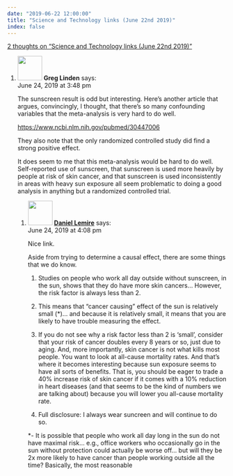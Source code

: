 ```yaml
---
date: "2019-06-22 12:00:00"
title: "Science and Technology links (June 22nd 2019)"
index: false
---
```


[2 thoughts on &ldquo;Science and Technology links (June 22nd 2019)&rdquo;](/lemire/blog/2019/06-22-science-and-technology-links-june-22nd-2019)

<ol class="comment-list">
<li id="comment-413462" class="comment even thread-even depth-1 parent">
<div class="comment-author vcard">
<img alt src="https://secure.gravatar.com/avatar/f9066aabfbe4756a4b22f401c7fcf5e8?s=56&#038;d=mm&#038;r=g" srcset="https://secure.gravatar.com/avatar/f9066aabfbe4756a4b22f401c7fcf5e8?s=112&#038;d=mm&#038;r=g 2x" class="avatar avatar-56 photo" height="56" width="56" decoding="async" /> <b class="fn">Greg Linden</b> <span class="says">says:</span> </div>
<div class="comment-metadata"><time datetime="2019-06-24T15:48:14+00:00">June 24, 2019 at 3:48 pm</time></a> </div>
<div class="comment-content">
<p>The sunscreen result is odd but interesting. Here&rsquo;s another article that argues, convincingly, I thought, that there&rsquo;s so many confounding variables that the meta-analysis is very hard to do well.</p>
<p><a href="https://www.ncbi.nlm.nih.gov/pubmed/30447006" rel="nofollow">https://www.ncbi.nlm.nih.gov/pubmed/30447006</a></p>
<p>They also note that the only randomized controlled study did find a strong positive effect.</p>
<p>It does seem to me that this meta-analysis would be hard to do well. Self-reported use of sunscreen, that sunscreen is used more heavily by people at risk of skin cancer, and that sunscreen is used inconsistently in areas with heavy sun exposure all seem problematic to doing a good analysis in anything but a randomized controlled trial.</p>
</div>
<ol class="children">
<li id="comment-413464" class="comment byuser comment-author-lemire bypostauthor odd alt depth-2">
<div class="comment-author vcard">
<img alt src="https://secure.gravatar.com/avatar/2ca999bef9535950f5b84281a4dab006?s=56&#038;d=mm&#038;r=g" srcset="https://secure.gravatar.com/avatar/2ca999bef9535950f5b84281a4dab006?s=112&#038;d=mm&#038;r=g 2x" class="avatar avatar-56 photo" height="56" width="56" decoding="async" /> <b class="fn"><a href="https://lemire.me/en/" class="url" rel="ugc">Daniel Lemire</a></b> <span class="says">says:</span> </div>
<div class="comment-metadata"><time datetime="2019-06-24T16:08:17+00:00">June 24, 2019 at 4:08 pm</time></a> </div>
<div class="comment-content">
<p>Nice link.</p>
<p>Aside from trying to determine a causal effect, there are some things that we do know.</p>
<ol>
<li>
<p>Studies on people who work all day outside without sunscreen, in the sun, shows that they do have more skin cancers&#8230; However, the risk factor is always less than 2.</p>
</li>
<li>
<p>This means that &ldquo;cancer causing&rdquo; effect of the sun is relatively small (*)&#8230; and because it is relatively small, it means that you are likely to have trouble measuring the effect.</p>
</li>
<li>
<p>If you do not see why a risk factor less than 2 is &lsquo;small&rsquo;, consider that your risk of cancer doubles every 8 years or so, just due to aging. And, more importantly, skin cancer is not what kills most people. You want to look at all-cause mortality rates. And that&rsquo;s where it becomes interesting because sun exposure seems to have all sorts of benefits. That is, you should be eager to trade a 40% increase risk of skin cancer if it comes with a 10% reduction in heart diseases (and that seems to be the kind of numbers we are talking about) because you will lower you all-cause mortality rate.</p>
</li>
<li>
<p>Full disclosure: I always wear suncreen and will continue to do so.</p>
</li>
</ol>
<p>*- It is possible that people who work all day long in the sun do not have maximal risk&#8230; e.g., office workers who occasionally go in the sun without protection could actually be worse off&#8230; but will they be 2x more likely to have cancer than people working outside all the time? Basically, the most reasonable</p>
</div>
</li>
</ol>
</li>
</ol>

